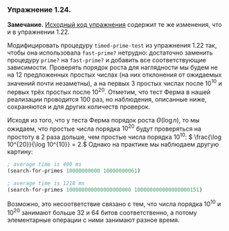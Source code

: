 ### Упражнение 1.24.
**Замечание.** 
[Исходный код упражнения](/src/chapter1/24.rkt) содержит те же изменения, что и в упражнении 1.22.

Модифицировать процедуру $\texttt{timed-prime-test}$ из упражнения 1.22 так, чтобы она использовала $\texttt{fast-prime?}$ нетрудно: достаточно заменить процедуру $\texttt{prime?}$ на $\texttt{fast-prime?}$ и добавить все соответствующие зависимости. Проверять порядок роста для наглядности мы будем не на $12$ предложенных простых числах (на них отклонения от ожидаемых значений почти незаметны), а на первых $3$ простых числах после $10^{10}$ и первых трёх простых после $10^{20}$. Отметим, что тест Ферма в нашей реализации проводится $100$ раз, но наблюдения, описанные ниже, сохраняются и для других количеств проверок.

Исходя из того, что у теста Ферма порядок роста $Θ(\log n)$, то мы ожидаем, что простые числа порядка $10^{20}$ будут проверяться на простоту в $2$ раза дольше, чем
простые числа порядка $10^{10}$: $ \frac{\log 10^{20}}{\log 10^{10}} = 2.$ Однако на практике мы наблюдаем другую картину:
```scheme
; average time is 400 ms
(search-for-primes 10000000000 10000000061)

; average time is 1218 ms
(search-for-primes 100000000000000000000 100000000000000000151)
```
Возможно, это несоответствие связано с тем, что числа порядка $10^{10}$ и $10^{20}$ занимают больше $32$ и $64$ битов соответственно, а потому элементарные операции с ними занимают разное время.  
